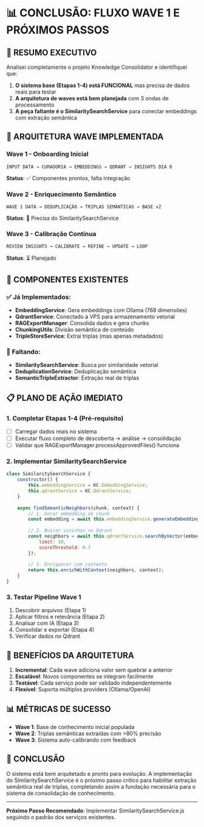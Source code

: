 # 📊 CONCLUSÃO: FLUXO WAVE 1 E PRÓXIMOS PASSOS

## 🎯 RESUMO EXECUTIVO

Analisei completamente o projeto Knowledge Consolidator e identifiquei que:

1. **O sistema base (Etapas 1-4) está FUNCIONAL** mas precisa de dados reais para testar
2. **A arquitetura de waves está bem planejada** com 3 ondas de processamento
3. **A peça faltante é o SimilaritySearchService** para conectar embeddings com extração semântica

## 🌊 ARQUITETURA WAVE IMPLEMENTADA

### Wave 1 - Onboarding Inicial
```
INPUT DATA → CURADORIA → EMBEDDINGS → QDRANT → INSIGHTS DIA 0
```
**Status**: ✅ Componentes prontos, falta integração

### Wave 2 - Enriquecimento Semântico  
```
WAVE 1 DATA → DEDUPLICAÇÃO → TRIPLAS SEMÂNTICAS → BASE v2
```
**Status**: 🚧 Precisa do SimilaritySearchService

### Wave 3 - Calibração Contínua
```
REVIEW INSIGHTS → CALIBRATE → REFINE → UPDATE → LOOP
```
**Status**: ⏳ Planejado

## 🔧 COMPONENTES EXISTENTES

### ✅ Já Implementados:
- **EmbeddingService**: Gera embeddings com Ollama (768 dimensões)
- **QdrantService**: Conectado à VPS para armazenamento vetorial
- **RAGExportManager**: Consolida dados e gera chunks
- **ChunkingUtils**: Divisão semântica de conteúdo
- **TripleStoreService**: Extrai triplas (mas apenas metadados)

### 🚧 Faltando:
- **SimilaritySearchService**: Busca por similaridade vetorial
- **DeduplicationService**: Deduplicação semântica
- **SemanticTripleExtractor**: Extração real de triplas

## 📋 PLANO DE AÇÃO IMEDIATO

### 1. Completar Etapas 1-4 (Pré-requisito)
- [ ] Carregar dados reais no sistema
- [ ] Executar fluxo completo de descoberta → análise → consolidação
- [ ] Validar que RAGExportManager.processApprovedFiles() funciona

### 2. Implementar SimilaritySearchService
```javascript
class SimilaritySearchService {
    constructor() {
        this.embeddingService = KC.EmbeddingService;
        this.qdrantService = KC.QdrantService;
    }
    
    async findSemanticNeighbors(chunk, context) {
        // 1. Gerar embedding do chunk
        const embedding = await this.embeddingService.generateEmbedding(chunk.text);
        
        // 2. Buscar vizinhos no Qdrant
        const neighbors = await this.qdrantService.searchByVector(embedding, {
            limit: 10,
            scoreThreshold: 0.7
        });
        
        // 3. Enriquecer com contexto
        return this.enrichWithContext(neighbors, context);
    }
}
```

### 3. Testar Pipeline Wave 1
1. Descobrir arquivos (Etapa 1)
2. Aplicar filtros e relevância (Etapa 2)
3. Analisar com IA (Etapa 3)
4. Consolidar e exportar (Etapa 4)
5. Verificar dados no Qdrant

## 🚀 BENEFÍCIOS DA ARQUITETURA

1. **Incremental**: Cada wave adiciona valor sem quebrar a anterior
2. **Escalável**: Novos componentes se integram facilmente
3. **Testável**: Cada serviço pode ser validado independentemente
4. **Flexível**: Suporta múltiplos providers (Ollama/OpenAI)

## 📊 MÉTRICAS DE SUCESSO

- **Wave 1**: Base de conhecimento inicial populada
- **Wave 2**: Triplas semânticas extraídas com >80% precisão
- **Wave 3**: Sistema auto-calibrando com feedback

## 🎯 CONCLUSÃO

O sistema está bem arquitetado e pronto para evolução. A implementação do SimilaritySearchService é o próximo passo crítico para habilitar extração semântica real de triplas, completando assim a fundação necessária para o sistema de consolidação de conhecimento.

---

**Próximo Passo Recomendado**: Implementar SimilaritySearchService.js seguindo o padrão dos serviços existentes.